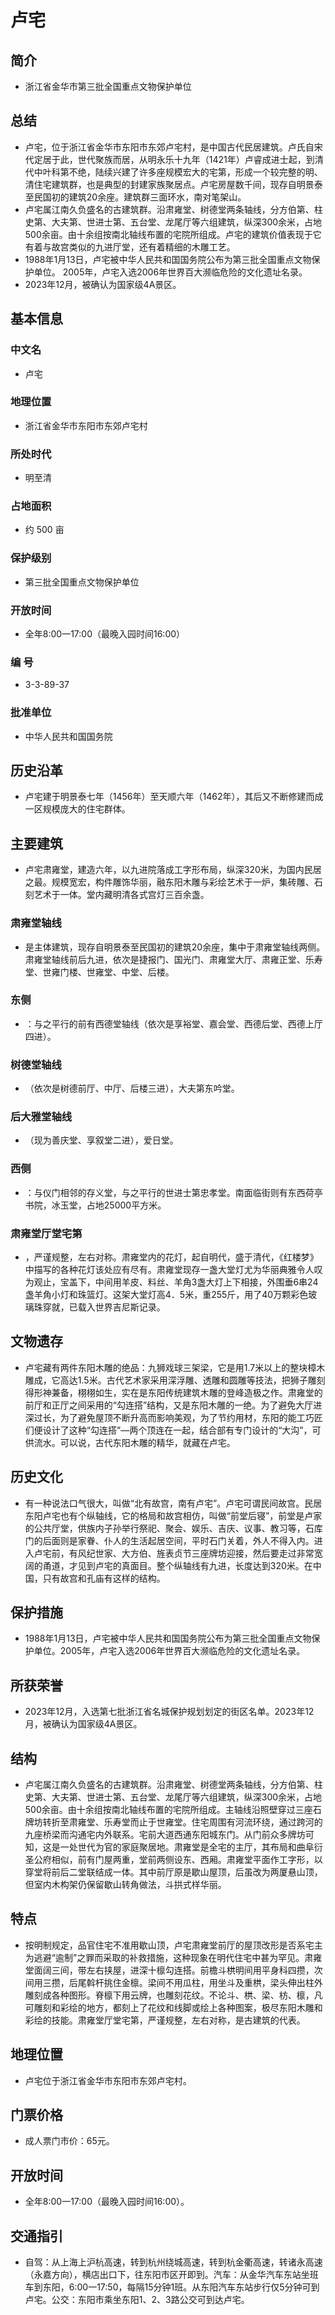 # 卢宅
## 简介
- 浙江省金华市第三批全国重点文物保护单位
## 总结
- 卢宅，位于浙江省金华市东阳市东郊卢宅村，是中国古代民居建筑。卢氏自宋代定居于此，世代聚族而居，从明永乐十九年（1421年）卢睿成进士起，到清代中叶科第不绝，陆续兴建了许多座规模宏大的宅第，形成一个较完整的明、清住宅建筑群，也是典型的封建家族聚居点。卢宅房屋数千间，现存自明景泰至民国初的建筑20余座。建筑群三面环水，南对笔架山。  
- 卢宅属江南久负盛名的古建筑群。沿肃雍堂、树德堂两条轴线，分方伯第、柱史第、大夫第、世进士第、五台堂、龙尾厅等六组建筑，纵深300余米，占地500余亩。由十余组按南北轴线布置的宅院所组成。卢宅的建筑价值表现于它有着与故宫类似的九进厅堂，还有着精细的木雕工艺。 
- 1988年1月13日，卢宅被中华人民共和国国务院公布为第三批全国重点文物保护单位。 2005年，卢宅入选2006年世界百大濒临危险的文化遗址名录。 
- 2023年12月，被确认为国家级4A景区。
## 基本信息
### 中文名
- 卢宅
### 地理位置
- 浙江省金华市东阳市东郊卢宅村
### 所处时代
- 明至清
### 占地面积
- 约 500 亩
### 保护级别
- 第三批全国重点文物保护单位
### 开放时间
- 全年8:00一17:00（最晚入园时间16:00）
### 编    号
- 3-3-89-37
### 批准单位
- 中华人民共和国国务院
## 历史沿革
- 卢宅建于明景泰七年（1456年）至天顺六年（1462年），其后又不断修建而成一区规模庞大的住宅群体。
## 主要建筑
- 卢宅肃雍堂，建造六年，以九进院落成工字形布局，纵深320米，为国内民居之最。规模宽宏，构件雕饰华丽，融东阳木雕与彩绘艺术于一炉，集砖雕、石刻艺术于一体。堂内藏明清各式宫灯三百余盏。
### 肃雍堂轴线
- 是主体建筑，现存自明景泰至民国初的建筑20余座，集中于肃雍堂轴线两侧。肃雍堂轴线前后九进，依次是捷报门、国光门、肃雍堂大厅、肃雍正堂、乐寿堂、世雍门楼、世雍堂、中堂、后楼。
### 东侧
- ：与之平行的前有西德堂轴线（依次是享裕堂、嘉会堂、西德后堂、西德上厅四进）。
### 树德堂轴线
- （依次是树德前厅、中厅、后楼三进），大夫第东吟堂。
### 后大雅堂轴线
- （现为善庆堂、享叙堂二进），爱日堂。
### 西侧
- ：与仪门相邻的存义堂，与之平行的世进士第忠孝堂。南面临街则有东西荷亭书院，冰玉堂，占地25000平方米。
### 肃雍堂厅堂宅第
- ，严谨规整，左右对称。肃雍堂内的花灯，起自明代，盛于清代，《红楼梦》中描写的各种花灯该处应有尽有。肃雍堂现存一盏大堂灯尤为华丽典雅令人叹为观止，宝盖下，中间用羊皮、料丝、羊角3盏大灯上下相接，外围垂6串24盏羊角小灯和珠篮灯。这架大堂灯高4．5米，重255斤，用了40万颗彩色玻璃珠穿就，已载入世界吉尼斯记录。
## 文物遗存
- 卢宅藏有两件东阳木雕的绝品：九狮戏球三架梁，它是用1.7米以上的整块樟木雕成，它高达1.5米。古代艺术家采用深浮雕、透雕和圆雕等技法，把狮子雕刻得形神兼备，栩栩如生，实在是东阳传统建筑木雕的登峰造极之作。肃雍堂的前厅和正厅之间采用的“勾连搭”结构，又是东阳木雕的一绝。为了避免大厅进深过长，为了避免屋顶不断升高而影响美观，为了节约用材，东阳的能工巧匠们便设计了这种“勾连搭”—两个顶连在一起，结合部有专门设计的“大沟”，可供流水。可以说，古代东阳木雕的精华，就藏在卢宅。
## 历史文化
- 有一种说法口气很大，叫做“北有故宫，南有卢宅”。卢宅可谓民间故宫。民居东阳卢宅也有个纵轴线，它的格局和故宫相仿，叫做“前堂后寝”，前堂是卢家的公共厅堂，供族内子孙举行祭祀、聚会、娱乐、吉庆、议事、教习等，石库门的后面则是家眷、仆人的生活起居空间，平时石门关着，外人不得入内。进入卢宅前，有风纪世家、大方伯、旌表贞节三座牌坊迎接，然后要走过非常宽阔的甬道，才见到卢宅的真面目。整个纵轴线有九进，长度达到320米。在中国，只有故宫和孔庙有这样的结构。
## 保护措施
- 1988年1月13日，卢宅被中华人民共和国国务院公布为第三批全国重点文物保护单位。2005年，卢宅入选2006年世界百大濒临危险的文化遗址名录。
## 所获荣誉
- 2023年12月，入选第七批浙江省名城保护规划划定的街区名单。2023年12月，被确认为国家级4A景区。
## 结构
- 卢宅属江南久负盛名的古建筑群。沿肃雍堂、树德堂两条轴线，分方伯第、柱史第、大夫第、世进士第、五台堂、龙尾厅等六组建筑，纵深300余米，占地500余亩。由十余组按南北轴线布置的宅院所组成。主轴线沿照壁穿过三座石牌坊转折至肃雍堂、乐寿堂而止于世雍堂。住宅周围有河流环绕，通过跨河的九座桥梁而沟通宅内外联系。宅前大道西通东阳城东门。从门前众多牌坊可知，这是一处世代为官的家庭聚居地。肃雍堂是全宅的主厅，其布局和曲阜衍圣公府相似，前有门屋两重，堂前两侧设东、西厢。肃雍堂平面作工字形，以穿堂将前后二堂联结成一体。其中前厅原是歇山屋顶，后虽改为两厦悬山顶，但室内木构架仍保留歇山转角做法，斗拱式样华丽。
## 特点
- 按明制规定，品官住宅不准用歇山顶，卢宅肃雍堂前厅的屋顶改形是否系宅主为逃避“逾制”之罪而采取的补救措施，这种现象在明代住宅中甚为罕见。肃雍堂面阔三间，带左右挟屋，进深十檩勾连搭。前檐斗栱明间用平身科四攒，次间用三攒，后尾斡杆挑住金檩。梁间不用瓜柱，用坐斗及重栱，梁头伸出柱外雕刻成各种图形。脊檩下用云牌，也雕刻花纹。不论斗、栱、梁、枋、檩，凡可雕刻和彩绘的地方，都刻上了花纹和线脚或绘上各种图案，极尽东阳木雕和彩绘的技能。肃雍堂厅堂宅第，严谨规整，左右对称，是古建筑的代表。
## 地理位置
- 卢宅位于浙江省金华市东阳市东郊卢宅村。
## 门票价格
- 成人票门市价：65元。
## 开放时间
- 全年8:00一17:00（最晚入园时间16:00）。
## 交通指引
- 自驾：从上海上沪杭高速，转到杭州绕城高速，转到杭金衢高速，转诸永高速（永嘉方向），横店出口下，往东阳市区开即到。汽车：从金华汽车东站坐班车到东阳，6:00一17:50，每隔15分钟1班。从东阳汽车东站步行仅5分钟可到卢宅。公交：东阳市乘坐东阳1、2、3路公交可到达卢宅。